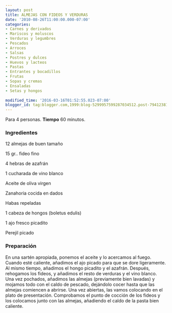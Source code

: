 ```yaml
---
layout: post
title: ALMEJAS CON FIDEOS Y VERDURAS
date: '2010-08-26T11:00:00.000-07:00'
categories:
- Carnes y derivados
- Mariscos y moluscos
- Verduras y legumbres
- Pescados
- Arroces
- Salsas
- Postres y dulces
- Huevos y lacteos
- Pastas
- Entrantes y bocadillos
- Frutas
- Sopas y cremas
- Ensaladas
- Setas y hongos
 
modified_time: '2016-03-16T01:52:55.023-07:00'
blogger_id: tag:blogger.com,1999:blog-5299957599287034512.post-7941238146124173619
---
```


Para 4 personas.
<b>Tiempo</b> 60 minutos.

<h3>Ingredientes</h3>

12 almejas de buen tamaño

15 gr.. fideo fino

4 hebras de azafrán

1 cucharada de vino blanco

Aceite de oliva virgen

Zanahoria cocida en dados

Habas repeladas

1 cabeza de hongos (boletus edulis)

1 ajo fresco picadito

Perejil picado

<h3>Preparación</h3>

En una sartén apropiada, ponemos el aceite y lo acercamos al fuego. Cuando esté caliente, añadimos el ajo picado para que se dore ligeramente. Al mismo tiempo, añadimos el hongo picadito y el azafrán. Después, rehogamos los fideos, y añadimos el resto de verduras y el vino blanco. Una vez pochados, añadimos las almejas (previamente bien lavadas) y mojamos todo con el caldo de pescado, dejándolo cocer hasta que las almejas comiencen a abrirse. Una vez abiertas, las vamos colocando en el plato de presentación. Comprobamos el punto de cocción de los fideos y los colocamos junto con las almejas, añadiendo el caldo de la pasta bien caliente.

